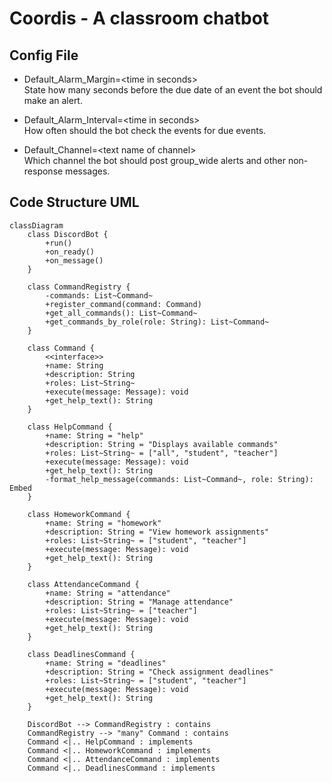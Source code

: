 # Coordis - A classroom chatbot

## Config File
- Default_Alarm_Margin=\<time in seconds>  
State how many seconds before the due date of an event the bot should make an alert.

- Default_Alarm_Interval=\<time in seconds>  
How often should the bot check the events for due events.

- Default_Channel=\<text name of channel>  
Which channel the bot should post group_wide alerts and other non-response messages.

## Code Structure UML
```mermaid
classDiagram
    class DiscordBot {
        +run()
        +on_ready()
        +on_message()
    }
    
    class CommandRegistry {
        -commands: List~Command~
        +register_command(command: Command)
        +get_all_commands(): List~Command~
        +get_commands_by_role(role: String): List~Command~
    }
    
    class Command {
        <<interface>>
        +name: String
        +description: String
        +roles: List~String~
        +execute(message: Message): void
        +get_help_text(): String
    }
    
    class HelpCommand {
        +name: String = "help"
        +description: String = "Displays available commands"
        +roles: List~String~ = ["all", "student", "teacher"]
        +execute(message: Message): void
        +get_help_text(): String
        -format_help_message(commands: List~Command~, role: String): Embed
    }
    
    class HomeworkCommand {
        +name: String = "homework"
        +description: String = "View homework assignments"
        +roles: List~String~ = ["student", "teacher"]
        +execute(message: Message): void
        +get_help_text(): String
    }
    
    class AttendanceCommand {
        +name: String = "attendance"
        +description: String = "Manage attendance"
        +roles: List~String~ = ["teacher"]
        +execute(message: Message): void
        +get_help_text(): String
    }
    
    class DeadlinesCommand {
        +name: String = "deadlines"
        +description: String = "Check assignment deadlines"
        +roles: List~String~ = ["student", "teacher"]
        +execute(message: Message): void
        +get_help_text(): String
    }
    
    DiscordBot --> CommandRegistry : contains
    CommandRegistry --> "many" Command : contains
    Command <|.. HelpCommand : implements
    Command <|.. HomeworkCommand : implements
    Command <|.. AttendanceCommand : implements
    Command <|.. DeadlinesCommand : implements
```